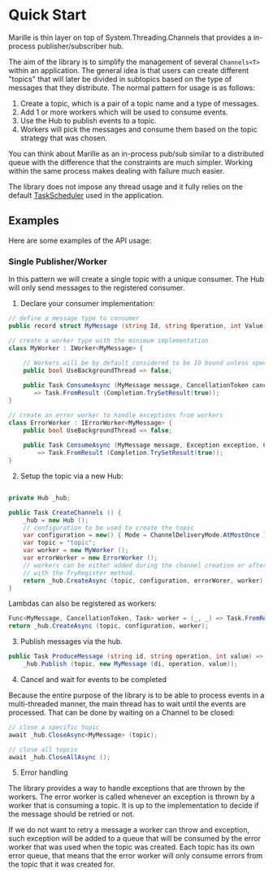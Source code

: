 # Quick Start
Marille is thin layer on top of System.Threading.Channels that provides a in-process publisher/subscriber hub.

The aim of the library is to simplify the management of several `Channels<T>` within an application. The general idea
is that users can create different "topics" that will later be divided in subtopics based on the type of
messages that they distribute. The normal pattern for usage is as follows:

1. Create a topic, which is a pair of a topic name and a type of messages.
2. Add 1 or more workers which will be used to consume events.
3. Use the Hub to publish events to a topic.
4. Workers will pick the messages and consume them based on the topic strategy that was chosen.

You can think about Marille as an in-process pub/sub similar to a distributed queue with the difference
that the constraints are much simpler. Working within the same process makes dealing with failure much easier.

The library does not impose any thread usage and it fully relies on the default [TaskScheduler](https://learn.microsoft.com/en-us/dotnet/fundamentals/runtime-libraries/system-threading-tasks-taskscheduler) used in 
the application.

## Examples

Here are some examples of the API usage:

### Single Publisher/Worker

In this pattern we will create a single topic with a unique consumer. The Hub will only send messages to the registered
consumer. 

1. Declare your consumer implementation:

```csharp
// define a message type to consumer
public record struct MyMessage (string Id, string Operation, int Value);

// create a worker type with the minimum implementation 
class MyWorker : IWorker<MyMessage> {
    
    // Workers will be by default considered to be IO bound unless specified otherwise
    public bool UseBackgroundThread => false;

    public Task ConsumeAsync (MyMessage message, CancellationToken cancellationToken = default)
       => Task.FromResult (Completion.TrySetResult(true));
}

// create an error worker to handle exceptions from workers
class ErrorWorker : IErrorWorker<MyMessage> {
    public bool UseBackgroundThread => false;
    
    public Task ConsumeAsync (MyMessage message, Exception exception, CancellationToken cancellationToken = default)
        => Task.FromResult (Completion.TrySetResult(true));
}

```

2. Setup the topic via a new Hub:

```csharp

private Hub _hub;

public Task CreateChannels () {
    _hub = new Hub ();
    // configuration to be used to create the topic
    var configuration = new() { Mode = ChannelDeliveryMode.AtMostOnce };
    var topic = "topic";
    var worker = new MyWorker ();
    var errorWorker = new ErrorWorker ();
    // workers can be either added during the channel creation or after the fact
    // with the TryRegister method.
    return _hub.CreateAsync (topic, configuration, errorWorer, worker);
}
```

Lambdas can also be registered as workers:

```csharp
Func<MyMessage, CancellationToken, Task> worker = (_, _) => Task.FromResult (true);
return _hub.CreateAsync (topic, configuration, worker);
```

3. Publish messages via the hub.

```csharp
public Task ProduceMessage (string id, string operation, int value) =>
    _hub.Publish (topic, new MyMessage (di, operation, value));
```

4. Cancel and wait for events to be completed

Because the entire purpose of the library is to be able to process 
events in a multi-threaded manner, the main thread has to wait until the events
are processed. That can be done by waiting on a Channel to be closed:

```csharp
// close a specific topic
await _hub.CloseAsync<MyMessage> (topic);

// close all topcis
await _hub.CloseAllAsync ();
```

5. Error handling

The library provides a way to handle exceptions that are thrown by the workers. The error worker is called
whenever an exception is thrown by a worker that is consuming a topic. It is up to the implementation to decide 
if the message should be retried or not. 

If we do not want to retry a message a worker can throw and exception, such exception will be added to a queue that 
will be consumed by the error worker that was used when the topic was created. Each topic has its own error queue, that
means that the error worker will only consume errors from the topic that it was created for.


